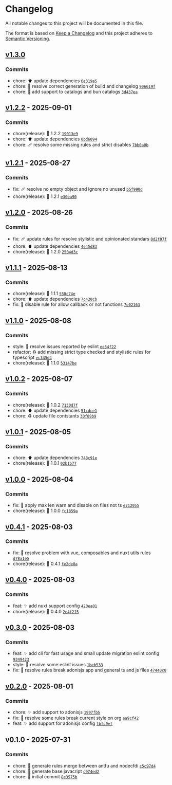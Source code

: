 # Changelog

All notable changes to this project will be documented in this file.

The format is based on [Keep a Changelog](https://keepachangelog.com/en/1.0.0/)
and this project adheres to [Semantic Versioning](https://semver.org/spec/v2.0.0.html).

## [v1.3.0](https://github.com/eienjs/eslint-config/compare/v1.2.2...v1.3.0)

### Commits

- chore: :arrow_up: update dependencies [`6e319a5`](https://github.com/eienjs/eslint-config/commit/6e319a558fcce352d1886518772eaf7bc085443c)
- chore: :bug: resolve correct generation of build and changelog [`906619f`](https://github.com/eienjs/eslint-config/commit/906619fb6b6f271329b1bc65f4c1ca169b7b2038)
- chore: :construction: add support to catalogs and bun catalogs [`3d437ea`](https://github.com/eienjs/eslint-config/commit/3d437ea97d498f2b2cc10b0b4df43e5ecd5cd66d)

## [v1.2.2](https://github.com/eienjs/eslint-config/compare/v1.2.1...v1.2.2) - 2025-09-01

### Commits

- chore(release): :tada: 1.2.2 [`19013e9`](https://github.com/eienjs/eslint-config/commit/19013e9eaeff256d16376267d6606b482f44e9f4)
- chore: :arrow_up: update dependencies [`0bd6094`](https://github.com/eienjs/eslint-config/commit/0bd6094c0c34d8a06c0080fd361f67307ebbff89)
- chore: :adhesive_bandage: resolve some missing rules and strict disables [`7bb0a0b`](https://github.com/eienjs/eslint-config/commit/7bb0a0bc5d017208b4bb9bbefacf9451d525613e)

## [v1.2.1](https://github.com/eienjs/eslint-config/compare/v1.2.0...v1.2.1) - 2025-08-27

### Commits

- fix: :adhesive_bandage: resolve no empty object and ignore no unused [`b5f990d`](https://github.com/eienjs/eslint-config/commit/b5f990d369e6456782e57c51469ef604e0f201a1)
- chore(release): :tada: 1.2.1 [`e30ea90`](https://github.com/eienjs/eslint-config/commit/e30ea9085f79f44c1d12b68d80746706c8dfc61c)

## [v1.2.0](https://github.com/eienjs/eslint-config/compare/v1.1.1...v1.2.0) - 2025-08-26

### Commits

- fix: :adhesive_bandage: update rules for resolve stylistic and opinionated standars [`0d2f07f`](https://github.com/eienjs/eslint-config/commit/0d2f07f3e2db4f0583214d427ab09d6c1ca6eff5)
- chore: :arrow_up: update dependencies [`4e45d83`](https://github.com/eienjs/eslint-config/commit/4e45d83d2833bc3e311199ada7cc9f7c8f8a258f)
- chore(release): :tada: 1.2.0 [`2504d3c`](https://github.com/eienjs/eslint-config/commit/2504d3c922eb868b5639f2696d0d76258ea8ee43)

## [v1.1.1](https://github.com/eienjs/eslint-config/compare/v1.1.0...v1.1.1) - 2025-08-13

### Commits

- chore(release): :tada: 1.1.1 [`550c74e`](https://github.com/eienjs/eslint-config/commit/550c74e3108152867403a10a8bf6bb315291ac27)
- chore: :arrow_up: update dependencies [`7c420cb`](https://github.com/eienjs/eslint-config/commit/7c420cb5bdfa46a6df01377ace0b4f5e702ccadb)
- fix: :bug: disable rule for allow callback or not functions [`7c02163`](https://github.com/eienjs/eslint-config/commit/7c02163ad0a04a659629904130d66d9a9a4a6685)

## [v1.1.0](https://github.com/eienjs/eslint-config/compare/v1.0.2...v1.1.0) - 2025-08-08

### Commits

- style: :rotating_light: resolve issues reported by eslint [`ee54f22`](https://github.com/eienjs/eslint-config/commit/ee54f22a552fd0606cdf5c6a22735b630f9f2a9e)
- refactor: :recycle: add missing strict type checked and stylistic rules for typescript [`ec345d4`](https://github.com/eienjs/eslint-config/commit/ec345d42d024a695919425002536dc3c31e4e8ac)
- chore(release): :tada: 1.1.0 [`53147be`](https://github.com/eienjs/eslint-config/commit/53147beffe5a9e908643514943edc2302a3a7858)

## [v1.0.2](https://github.com/eienjs/eslint-config/compare/v1.0.1...v1.0.2) - 2025-08-07

### Commits

- chore(release): :tada: 1.0.2 [`7130d7f`](https://github.com/eienjs/eslint-config/commit/7130d7f362e7229b5b39dc56d4b887654b2d2d3d)
- chore: :arrow_up: update dependencies [`51cdce1`](https://github.com/eienjs/eslint-config/commit/51cdce15e06a7bbb6f7bc8238503e256c1c4a5f5)
- chore: :recycle: update file contstants [`30f89b9`](https://github.com/eienjs/eslint-config/commit/30f89b9921134428e0bb0bce28fa4ab2dcae66da)

## [v1.0.1](https://github.com/eienjs/eslint-config/compare/v1.0.0...v1.0.1) - 2025-08-05

### Commits

- chore: :arrow_up: update dependencies [`748c91e`](https://github.com/eienjs/eslint-config/commit/748c91e74daa8e491a3de39c46840f897bdfce94)
- chore(release): :tada: 1.0.1 [`02b1b77`](https://github.com/eienjs/eslint-config/commit/02b1b77e89f1172fff2c443a6ef0f1b11bf5047c)

## [v1.0.0](https://github.com/eienjs/eslint-config/compare/v0.4.1...v1.0.0) - 2025-08-04

### Commits

- fix: :bug: apply max len warn and disable on files not ts [`e212055`](https://github.com/eienjs/eslint-config/commit/e2120550607544c7a21fc0f50639c3d361e9e25c)
- chore(release): :tada: 1.0.0 [`fc1859a`](https://github.com/eienjs/eslint-config/commit/fc1859aa1d5d47156c288dc22741549fcfeed1a8)

## [v0.4.1](https://github.com/eienjs/eslint-config/compare/v0.4.0...v0.4.1) - 2025-08-03

### Commits

- fix: :bug: resolve problem with vue, composables and nuxt utils rules [`d78a1e5`](https://github.com/eienjs/eslint-config/commit/d78a1e576585c90b8528a33fd15caec0ad70dc05)
- chore(release): :tada: 0.4.1 [`fe2de8a`](https://github.com/eienjs/eslint-config/commit/fe2de8a24041f0d91c64efb0112bb5c29dd0612b)

## [v0.4.0](https://github.com/eienjs/eslint-config/compare/v0.3.0...v0.4.0) - 2025-08-03

### Commits

- feat: :sparkles: add nuxt support config [`420ea01`](https://github.com/eienjs/eslint-config/commit/420ea01a17152d37b91e22c0b7eadddf02723ffb)
- chore(release): :tada: 0.4.0 [`2c4f215`](https://github.com/eienjs/eslint-config/commit/2c4f215fa8bb0f4eb92efa12b04591933f007d32)

## [v0.3.0](https://github.com/eienjs/eslint-config/compare/v0.2.0...v0.3.0) - 2025-08-03

### Commits

- feat: :sparkles: add cli for fast usage and small update migration eslint config [`9349423`](https://github.com/eienjs/eslint-config/commit/9349423dfe2a80fa782638f6f10b539fa18b4991)
- style: :rotating_light: resolve some eslint issues [`1beb533`](https://github.com/eienjs/eslint-config/commit/1beb533074cbe2949ab34eee08e6a9091cc012a7)
- fix: :bug: resolve rules break adonisjs app and general ts and js files [`47440c0`](https://github.com/eienjs/eslint-config/commit/47440c0d4d49405cf2deec6a79275fe3e9b3baca)

## [v0.2.0](https://github.com/eienjs/eslint-config/compare/v0.1.0...v0.2.0) - 2025-08-01

### Commits

- chore: :sparkles: add support to adonisjs [`1997fb5`](https://github.com/eienjs/eslint-config/commit/1997fb5fabc047a7fadc4b7d5b4fb55eaf36e0c9)
- fix: :bug: resolve some rules break current style on org [`aa9cf42`](https://github.com/eienjs/eslint-config/commit/aa9cf42b995c8c53de2abdc1a035aac3c9894b9e)
- feat: :sparkles: add support for adonisjs config [`fbfc9ef`](https://github.com/eienjs/eslint-config/commit/fbfc9efbac831a5cf25ce936958311d6778d5116)

## v0.1.0 - 2025-07-31

### Commits

- chore: :construction: generate rules merge between antfu and nodecfdi [`c5c97d4`](https://github.com/eienjs/eslint-config/commit/c5c97d4248439350d5420cf508aaf0d321bd80a2)
- chore: :construction: generate base javacript [`c974ed2`](https://github.com/eienjs/eslint-config/commit/c974ed23fe73b11c75a56c110ec6c9db9b9998c7)
- chore: :tada: initial commit [`8e3575b`](https://github.com/eienjs/eslint-config/commit/8e3575b54b0e558f433a3fbaf7e90f0a6503b4d4)

